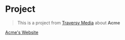 # Project
> This is a project from [Traversy Media](https://www.youtube.com/channel/UC29ju8bIPH5as8OGnQzwJyA) about **Acme**

[Acme's Website](https://mbishram.github.io/Acme/)
